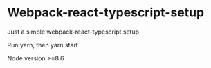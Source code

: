 # Webpack-react-typescript-setup
Just a simple webpack-react-typescript setup

Run yarn, then yarn start

Node version >=8.6
